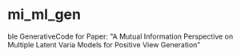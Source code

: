 # mi_ml_gen
ble GenerativeCode for Paper: "A Mutual Information Perspective on Multiple Latent Varia Models for Positive View Generation"
